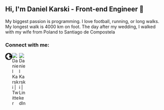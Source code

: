 ## Hi, I'm Daniel Karski - Front-end Engineer 👋

My biggest passion is programming. I love football, running, or long walks. My longest walk is 4000 km on foot. The day after my wedding, I walked with my wife from Poland to Santiago de Compostela 

### Connect with me:

[<img align="left" alt="Daniel Karski | CV" width="22px" src="https://raw.githubusercontent.com/iconic/open-iconic/master/svg/globe.svg" />][cv]
[<img align="left" alt="Daniel Karski | Twitter" width="22px" src="https://cdn.jsdelivr.net/npm/simple-icons@v3/icons/facebook.svg" />][facebook]
[<img align="left" alt="Daniel Karski | LinkedIn" width="22px" src="https://cdn.jsdelivr.net/npm/simple-icons@v3/icons/linkedin.svg" />][linkedin]


[cv]: https://danielkarski.pl/
[facebook]: https://www.facebook.com/daniel.karski.5
[linkedin]: https://www.linkedin.com/in/daniel-karski/
